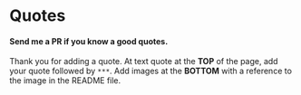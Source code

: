 # Quotes
#### Send me a PR if you know a good quotes.
Thank you for adding a quote. At text quote at the **TOP** of the page, add your quote followed by `***`. Add images at the **BOTTOM** with a reference to the image in the README file.
